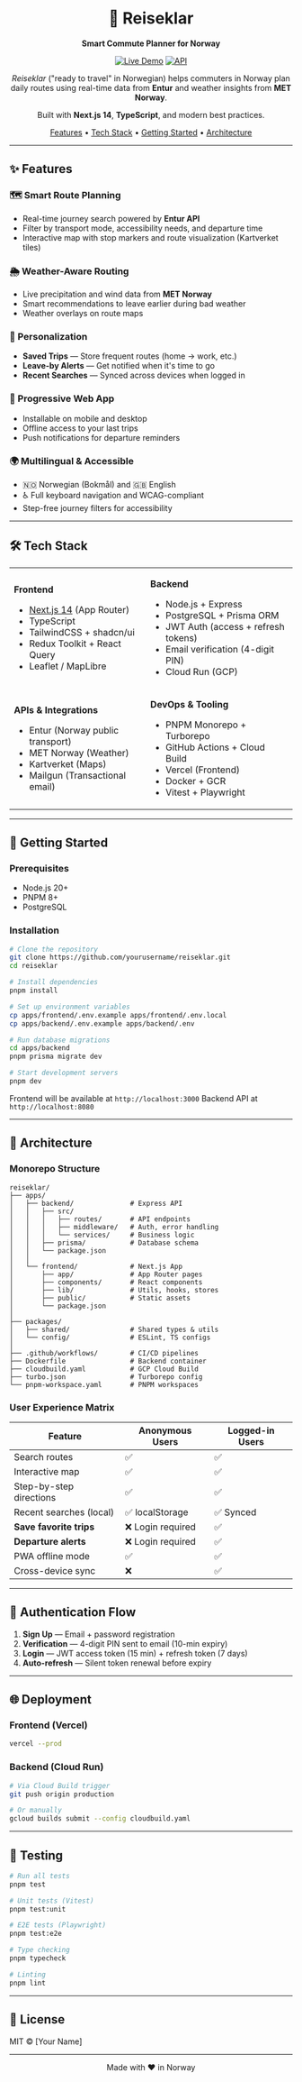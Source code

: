 <div align="center">

# 🚆 Reiseklar

**Smart Commute Planner for Norway**

[![Live Demo](https://img.shields.io/badge/demo-reiseklar.dev-blue?style=for-the-badge)](https://reiseklar.dev)
[![API](https://img.shields.io/badge/api-api.reiseklar.dev-green?style=for-the-badge)](https://api.reiseklar.dev)

*Reiseklar* ("ready to travel" in Norwegian) helps commuters in Norway plan daily routes using real-time data from **Entur** and weather insights from **MET Norway**.

Built with **Next.js 14**, **TypeScript**, and modern best practices.

[Features](#-features) • [Tech Stack](#-tech-stack) • [Getting Started](#-getting-started) • [Architecture](#-architecture)

</div>

---

## ✨ Features

### 🗺️ Smart Route Planning
- Real-time journey search powered by **Entur API**
- Filter by transport mode, accessibility needs, and departure time
- Interactive map with stop markers and route visualization (Kartverket tiles)

### 🌦️ Weather-Aware Routing
- Live precipitation and wind data from **MET Norway**
- Smart recommendations to leave earlier during bad weather
- Weather overlays on route maps

### 💾 Personalization
- **Saved Trips** — Store frequent routes (home → work, etc.)
- **Leave-by Alerts** — Get notified when it's time to go
- **Recent Searches** — Synced across devices when logged in

### 📱 Progressive Web App
- Installable on mobile and desktop
- Offline access to your last trips
- Push notifications for departure reminders

### 🌍 Multilingual & Accessible
- 🇳🇴 Norwegian (Bokmål) and 🇬🇧 English
- ♿ Full keyboard navigation and WCAG-compliant
- Step-free journey filters for accessibility

---

## 🛠️ Tech Stack

<table>
<tr>
<td>

**Frontend**
- [Next.js 14](https://nextjs.org/) (App Router)
- TypeScript
- TailwindCSS + shadcn/ui
- Redux Toolkit + React Query
- Leaflet / MapLibre

</td>
<td>

**Backend**
- Node.js + Express
- PostgreSQL + Prisma ORM
- JWT Auth (access + refresh tokens)
- Email verification (4-digit PIN)
- Cloud Run (GCP)

</td>
</tr>
<tr>
<td>

**APIs & Integrations**
- Entur (Norway public transport)
- MET Norway (Weather)
- Kartverket (Maps)
- Mailgun (Transactional email)

</td>
<td>

**DevOps & Tooling**
- PNPM Monorepo + Turborepo
- GitHub Actions + Cloud Build
- Vercel (Frontend)
- Docker + GCR
- Vitest + Playwright

</td>
</tr>
</table>

---

## 🚀 Getting Started

### Prerequisites
- Node.js 20+
- PNPM 8+
- PostgreSQL

### Installation

```bash
# Clone the repository
git clone https://github.com/yourusername/reiseklar.git
cd reiseklar

# Install dependencies
pnpm install

# Set up environment variables
cp apps/frontend/.env.example apps/frontend/.env.local
cp apps/backend/.env.example apps/backend/.env

# Run database migrations
cd apps/backend
pnpm prisma migrate dev

# Start development servers
pnpm dev
```

Frontend will be available at `http://localhost:3000`
Backend API at `http://localhost:8080`

---

## 📁 Architecture

### Monorepo Structure

```
reiseklar/
├── apps/
│   ├── backend/              # Express API
│   │   ├── src/
│   │   │   ├── routes/       # API endpoints
│   │   │   ├── middleware/   # Auth, error handling
│   │   │   └── services/     # Business logic
│   │   ├── prisma/           # Database schema
│   │   └── package.json
│   │
│   └── frontend/             # Next.js App
│       ├── app/              # App Router pages
│       ├── components/       # React components
│       ├── lib/              # Utils, hooks, stores
│       ├── public/           # Static assets
│       └── package.json
│
├── packages/
│   ├── shared/               # Shared types & utils
│   └── config/               # ESLint, TS configs
│
├── .github/workflows/        # CI/CD pipelines
├── Dockerfile                # Backend container
├── cloudbuild.yaml           # GCP Cloud Build
├── turbo.json                # Turborepo config
└── pnpm-workspace.yaml       # PNPM workspaces
```

### User Experience Matrix

| Feature                    | Anonymous Users  | Logged-in Users |
|----------------------------|------------------|-----------------|
| Search routes              | ✅               | ✅              |
| Interactive map            | ✅               | ✅              |
| Step-by-step directions    | ✅               | ✅              |
| Recent searches (local)    | ✅ localStorage  | ✅ Synced       |
| **Save favorite trips**    | ❌ Login required | ✅             |
| **Departure alerts**       | ❌ Login required | ✅             |
| PWA offline mode           | ✅               | ✅              |
| Cross-device sync          | ❌               | ✅              |

---

## 🔐 Authentication Flow

1. **Sign Up** — Email + password registration
2. **Verification** — 4-digit PIN sent to email (10-min expiry)
3. **Login** — JWT access token (15 min) + refresh token (7 days)
4. **Auto-refresh** — Silent token renewal before expiry

---

## 🌐 Deployment

### Frontend (Vercel)
```bash
vercel --prod
```

### Backend (Cloud Run)
```bash
# Via Cloud Build trigger
git push origin production

# Or manually
gcloud builds submit --config cloudbuild.yaml
```

---

## 🧪 Testing

```bash
# Run all tests
pnpm test

# Unit tests (Vitest)
pnpm test:unit

# E2E tests (Playwright)
pnpm test:e2e

# Type checking
pnpm typecheck

# Linting
pnpm lint
```

---

## 📝 License

MIT © [Your Name]

---

<div align="center">

Made with ❤️ in Norway

</div>
